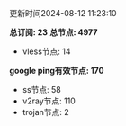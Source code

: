 更新时间2024-08-12 11:23:10

**总订阅: 23**
**总节点: 4977**
- vless节点: 14

**google ping有效节点: 170**
- ss节点: 58
- v2ray节点: 110
- trojan节点: 2
